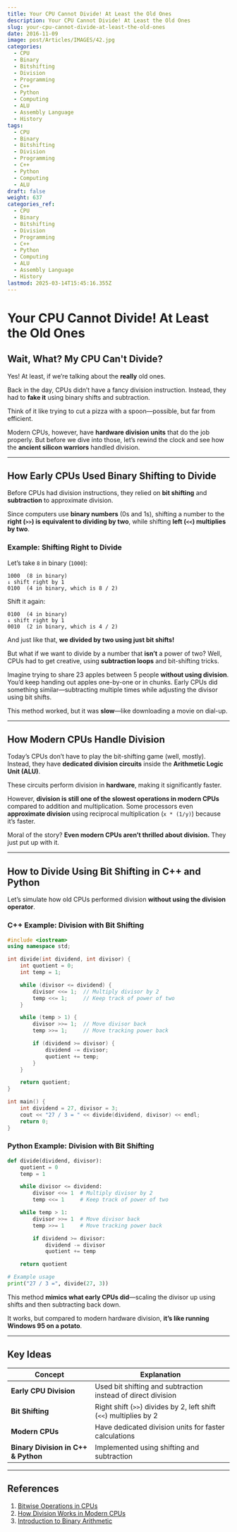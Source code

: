 ```yaml
---
title: Your CPU Cannot Divide! At Least the Old Ones
description: Your CPU Cannot Divide! At Least the Old Ones
slug: your-cpu-cannot-divide-at-least-the-old-ones
date: 2016-11-09
image: post/Articles/IMAGES/42.jpg
categories:
  - CPU
  - Binary
  - Bitshifting
  - Division
  - Programming
  - C++
  - Python
  - Computing
  - ALU
  - Assembly Language
  - History
tags:
  - CPU
  - Binary
  - Bitshifting
  - Division
  - Programming
  - C++
  - Python
  - Computing
  - ALU
draft: false
weight: 637
categories_ref:
  - CPU
  - Binary
  - Bitshifting
  - Division
  - Programming
  - C++
  - Python
  - Computing
  - ALU
  - Assembly Language
  - History
lastmod: 2025-03-14T15:45:16.355Z
---
```

# Your CPU Cannot Divide! At Least the Old Ones

## Wait, What? My CPU Can't Divide?

Yes! At least, if we’re talking about the **really** old ones.

Back in the day, CPUs didn’t have a fancy division instruction. Instead, they had to **fake it** using binary shifts and subtraction.

Think of it like trying to cut a pizza with a spoon—possible, but far from efficient.

Modern CPUs, however, have **hardware division units** that do the job properly. But before we dive into those, let’s rewind the clock and see how the **ancient silicon warriors** handled division.

***

## How Early CPUs Used Binary Shifting to Divide

Before CPUs had division instructions, they relied on **bit shifting** and **subtraction** to approximate division.

Since computers use **binary numbers** (0s and 1s), shifting a number to the **right (`>>`) is equivalent to dividing by two**, while shifting **left (`<<`) multiplies by two**.

### Example: Shifting Right to Divide

Let’s take `8` in binary (`1000`):

```
1000  (8 in binary)
↓ shift right by 1
0100  (4 in binary, which is 8 / 2)
```

Shift it again:

```
0100  (4 in binary)
↓ shift right by 1
0010  (2 in binary, which is 4 / 2)
```

And just like that, **we divided by two using just bit shifts!**

But what if we want to divide by a number that **isn’t** a power of two? Well, CPUs had to get creative, using **subtraction loops** and bit-shifting tricks.

Imagine trying to share 23 apples between 5 people **without using division**. You’d keep handing out apples one-by-one or in chunks. Early CPUs did something similar—subtracting multiple times while adjusting the divisor using bit shifts.

This method worked, but it was **slow**—like downloading a movie on dial-up.

***

## How Modern CPUs Handle Division

Today’s CPUs don’t have to play the bit-shifting game (well, mostly). Instead, they have **dedicated division circuits** inside the **Arithmetic Logic Unit (ALU)**.

These circuits perform division in **hardware**, making it significantly faster.

However, **division is still one of the slowest operations in modern CPUs** compared to addition and multiplication. Some processors even **approximate division** using reciprocal multiplication (`x * (1/y)`) because it’s faster.

Moral of the story? **Even modern CPUs aren’t thrilled about division.** They just put up with it.

***

## How to Divide Using Bit Shifting in C++ and Python

Let’s simulate how old CPUs performed division **without using the division operator**.

### C++ Example: Division with Bit Shifting

```cpp
#include <iostream>
using namespace std;

int divide(int dividend, int divisor) {
    int quotient = 0;
    int temp = 1;

    while (divisor <= dividend) {
        divisor <<= 1;  // Multiply divisor by 2
        temp <<= 1;     // Keep track of power of two
    }

    while (temp > 1) {
        divisor >>= 1;  // Move divisor back
        temp >>= 1;     // Move tracking power back

        if (dividend >= divisor) {
            dividend -= divisor;
            quotient += temp;
        }
    }

    return quotient;
}

int main() {
    int dividend = 27, divisor = 3;
    cout << "27 / 3 = " << divide(dividend, divisor) << endl;
    return 0;
}
```

### Python Example: Division with Bit Shifting

```python
def divide(dividend, divisor):
    quotient = 0
    temp = 1

    while divisor <= dividend:
        divisor <<= 1  # Multiply divisor by 2
        temp <<= 1     # Keep track of power of two

    while temp > 1:
        divisor >>= 1  # Move divisor back
        temp >>= 1     # Move tracking power back

        if dividend >= divisor:
            dividend -= divisor
            quotient += temp

    return quotient

# Example usage
print("27 / 3 =", divide(27, 3))
```

This method **mimics what early CPUs did**—scaling the divisor up using shifts and then subtracting back down.

It works, but compared to modern hardware division, **it’s like running Windows 95 on a potato**.

***

## Key Ideas

| Concept                             | Explanation                                                        |
| ----------------------------------- | ------------------------------------------------------------------ |
| **Early CPU Division**              | Used bit shifting and subtraction instead of direct division       |
| **Bit Shifting**                    | Right shift (`>>`) divides by 2, left shift (`<<`) multiplies by 2 |
| **Modern CPUs**                     | Have dedicated division units for faster calculations              |
| **Binary Division in C++ & Python** | Implemented using shifting and subtraction                         |

***

## References

1. [Bitwise Operations in CPUs](https://en.wikipedia.org/wiki/Bitwise_operation)
2. [How Division Works in Modern CPUs](https://en.wikipedia.org/wiki/Division_algorithm)
3. [Introduction to Binary Arithmetic](https://www.geeksforgeeks.org/binary-arithmetic/)

```


```
